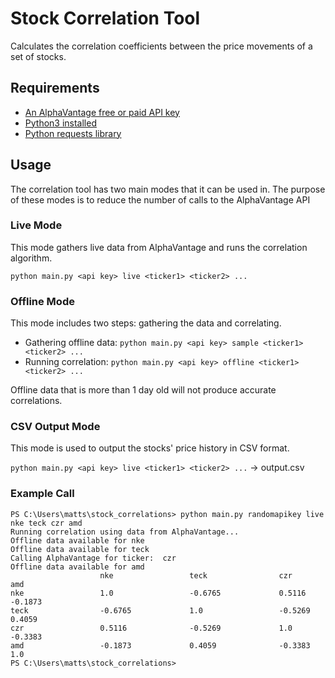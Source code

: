 # Stock Correlation Tool

Calculates the correlation coefficients between the price movements of a set of stocks.

## Requirements

- [An AlphaVantage free or paid API key](https://www.activestate.com/resources/quick-reads/how-to-pip-install-requests-python-package/)
- [Python3 installed](https://www.python.org/downloads/)
- [Python requests library](https://www.activestate.com/resources/quick-reads/how-to-pip-install-requests-python-package/)
## Usage

The correlation tool has two main modes that it can be used in. The purpose of these modes is to reduce the number of
calls to the AlphaVantage API

### Live Mode

This mode gathers live data from AlphaVantage and runs the correlation algorithm.

`python main.py <api key> live <ticker1> <ticker2> ...`

### Offline Mode

This mode includes two steps: gathering the data and correlating.

- Gathering offline data: `python main.py <api key> sample <ticker1> <ticker2> ...`
- Running correlation: `python main.py <api key> offline <ticker1> <ticker2> ...`

Offline data that is more than 1 day old will not produce accurate correlations.

### CSV Output Mode

This mode is used to output the stocks' price history in CSV format.

`python main.py <api key> live <ticker1> <ticker2> ...` -> output.csv

### Example Call
```shell
PS C:\Users\matts\stock_correlations> python main.py randomapikey live nke teck czr amd
Running correlation using data from AlphaVantage...
Offline data available for nke
Offline data available for teck
Calling AlphaVantage for ticker:  czr
Offline data available for amd
                    nke                 teck                czr                 amd
nke                 1.0                 -0.6765             0.5116              -0.1873
teck                -0.6765             1.0                 -0.5269             0.4059
czr                 0.5116              -0.5269             1.0                 -0.3383
amd                 -0.1873             0.4059              -0.3383             1.0
PS C:\Users\matts\stock_correlations>
```